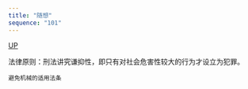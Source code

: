 ```yaml
---
title: "随想"
sequence: "101"
---
```


[UP](/law/criminal-law-index.html)


法律原则：刑法讲究谦抑性，即只有对社会危害性较大的行为才设立为犯罪。

```text
避免机械的适用法条
```
